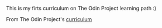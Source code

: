 This is my firts curriculum on The Odin Project learning path :)

From The Odin Project's [curriculum](http://www.theodinproject.com/web-development-101/html-css)